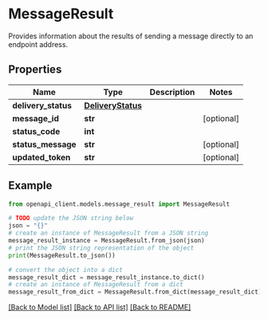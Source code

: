 # MessageResult

Provides information about the results of sending a message directly to an endpoint address.

## Properties

Name | Type | Description | Notes
------------ | ------------- | ------------- | -------------
**delivery_status** | [**DeliveryStatus**](DeliveryStatus.md) |  | 
**message_id** | **str** |  | [optional] 
**status_code** | **int** |  | 
**status_message** | **str** |  | [optional] 
**updated_token** | **str** |  | [optional] 

## Example

```python
from openapi_client.models.message_result import MessageResult

# TODO update the JSON string below
json = "{}"
# create an instance of MessageResult from a JSON string
message_result_instance = MessageResult.from_json(json)
# print the JSON string representation of the object
print(MessageResult.to_json())

# convert the object into a dict
message_result_dict = message_result_instance.to_dict()
# create an instance of MessageResult from a dict
message_result_from_dict = MessageResult.from_dict(message_result_dict)
```
[[Back to Model list]](../README.md#documentation-for-models) [[Back to API list]](../README.md#documentation-for-api-endpoints) [[Back to README]](../README.md)



